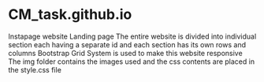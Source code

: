 # CM_task.github.io
Instapage website Landing page 
The entire website is divided into individual section each having a separate id and each section has its own rows and columns
Bootstrap Grid System is used to make this website responsive
The img folder contains the images used and the css contents are placed in the style.css file
